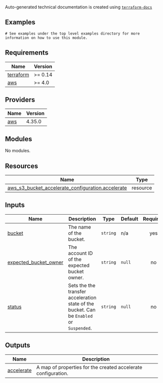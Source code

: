 <!-- BEGINNING OF PRE-COMMIT-TERRAFORM DOCS HOOK -->

Auto-generated technical documentation is created using [`terraform-docs`](https://terraform-docs.io/)
## Examples

```hcl
# See examples under the top level examples directory for more information on how to use this module.
```

## Requirements

| Name | Version |
|------|---------|
| <a name="requirement_terraform"></a> [terraform](#requirement\_terraform) | >= 0.14 |
| <a name="requirement_aws"></a> [aws](#requirement\_aws) | >= 4.0 |

## Providers

| Name | Version |
|------|---------|
| <a name="provider_aws"></a> [aws](#provider\_aws) | 4.35.0 |

## Modules

No modules.

## Resources

| Name | Type |
|------|------|
| [aws_s3_bucket_accelerate_configuration.accelerate](https://registry.terraform.io/providers/hashicorp/aws/latest/docs/resources/s3_bucket_accelerate_configuration) | resource |

## Inputs

| Name | Description | Type | Default | Required |
|------|-------------|------|---------|:--------:|
| <a name="input_bucket"></a> [bucket](#input\_bucket) | The name of the bucket. | `string` | n/a | yes |
| <a name="input_expected_bucket_owner"></a> [expected\_bucket\_owner](#input\_expected\_bucket\_owner) | The account ID of the expected bucket owner. | `string` | `null` | no |
| <a name="input_status"></a> [status](#input\_status) | Sets the the transfer acceleration state of the bucket. Can be `Enabled` or `Suspended`. | `string` | `null` | no |

## Outputs

| Name | Description |
|------|-------------|
| <a name="output_accelerate"></a> [accelerate](#output\_accelerate) | A map of properties for the created accelerate configuration. |


<!-- END OF PRE-COMMIT-TERRAFORM DOCS HOOK -->
